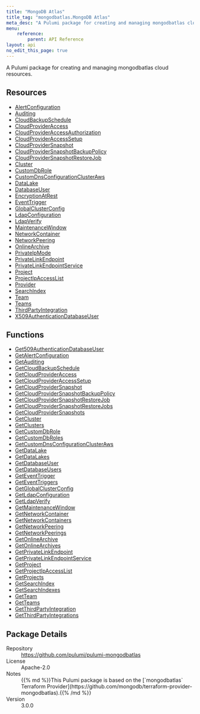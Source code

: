 ```yaml
---
title: "MongoDB Atlas"
title_tag: "mongodbatlas.MongoDB Atlas"
meta_desc: "A Pulumi package for creating and managing mongodbatlas cloud resources."
menu:
    reference:
        parent: API Reference
layout: api
no_edit_this_page: true
---
```


<!-- WARNING: this file was generated by Pulumi Docs Generator. -->
<!-- Do not edit by hand unless you're certain you know what you are doing! -->

A Pulumi package for creating and managing mongodbatlas cloud resources.

<h2 id="resources">Resources</h2>
<ul class="api">
    <li><a href="alertconfiguration" title="AlertConfiguration"><span class="api-symbol api-symbol--resource"></span>AlertConfiguration</a></li>
    <li><a href="auditing" title="Auditing"><span class="api-symbol api-symbol--resource"></span>Auditing</a></li>
    <li><a href="cloudbackupschedule" title="CloudBackupSchedule"><span class="api-symbol api-symbol--resource"></span>CloudBackupSchedule</a></li>
    <li><a href="cloudprovideraccess" title="CloudProviderAccess"><span class="api-symbol api-symbol--resource"></span>CloudProviderAccess</a></li>
    <li><a href="cloudprovideraccessauthorization" title="CloudProviderAccessAuthorization"><span class="api-symbol api-symbol--resource"></span>CloudProviderAccessAuthorization</a></li>
    <li><a href="cloudprovideraccesssetup" title="CloudProviderAccessSetup"><span class="api-symbol api-symbol--resource"></span>CloudProviderAccessSetup</a></li>
    <li><a href="cloudprovidersnapshot" title="CloudProviderSnapshot"><span class="api-symbol api-symbol--resource"></span>CloudProviderSnapshot</a></li>
    <li><a href="cloudprovidersnapshotbackuppolicy" title="CloudProviderSnapshotBackupPolicy"><span class="api-symbol api-symbol--resource"></span>CloudProviderSnapshotBackupPolicy</a></li>
    <li><a href="cloudprovidersnapshotrestorejob" title="CloudProviderSnapshotRestoreJob"><span class="api-symbol api-symbol--resource"></span>CloudProviderSnapshotRestoreJob</a></li>
    <li><a href="cluster" title="Cluster"><span class="api-symbol api-symbol--resource"></span>Cluster</a></li>
    <li><a href="customdbrole" title="CustomDbRole"><span class="api-symbol api-symbol--resource"></span>CustomDbRole</a></li>
    <li><a href="customdnsconfigurationclusteraws" title="CustomDnsConfigurationClusterAws"><span class="api-symbol api-symbol--resource"></span>CustomDnsConfigurationClusterAws</a></li>
    <li><a href="datalake" title="DataLake"><span class="api-symbol api-symbol--resource"></span>DataLake</a></li>
    <li><a href="databaseuser" title="DatabaseUser"><span class="api-symbol api-symbol--resource"></span>DatabaseUser</a></li>
    <li><a href="encryptionatrest" title="EncryptionAtRest"><span class="api-symbol api-symbol--resource"></span>EncryptionAtRest</a></li>
    <li><a href="eventtrigger" title="EventTrigger"><span class="api-symbol api-symbol--resource"></span>EventTrigger</a></li>
    <li><a href="globalclusterconfig" title="GlobalClusterConfig"><span class="api-symbol api-symbol--resource"></span>GlobalClusterConfig</a></li>
    <li><a href="ldapconfiguration" title="LdapConfiguration"><span class="api-symbol api-symbol--resource"></span>LdapConfiguration</a></li>
    <li><a href="ldapverify" title="LdapVerify"><span class="api-symbol api-symbol--resource"></span>LdapVerify</a></li>
    <li><a href="maintenancewindow" title="MaintenanceWindow"><span class="api-symbol api-symbol--resource"></span>MaintenanceWindow</a></li>
    <li><a href="networkcontainer" title="NetworkContainer"><span class="api-symbol api-symbol--resource"></span>NetworkContainer</a></li>
    <li><a href="networkpeering" title="NetworkPeering"><span class="api-symbol api-symbol--resource"></span>NetworkPeering</a></li>
    <li><a href="onlinearchive" title="OnlineArchive"><span class="api-symbol api-symbol--resource"></span>OnlineArchive</a></li>
    <li><a href="privateipmode" title="PrivateIpMode"><span class="api-symbol api-symbol--resource"></span>PrivateIpMode</a></li>
    <li><a href="privatelinkendpoint" title="PrivateLinkEndpoint"><span class="api-symbol api-symbol--resource"></span>PrivateLinkEndpoint</a></li>
    <li><a href="privatelinkendpointservice" title="PrivateLinkEndpointService"><span class="api-symbol api-symbol--resource"></span>PrivateLinkEndpointService</a></li>
    <li><a href="project" title="Project"><span class="api-symbol api-symbol--resource"></span>Project</a></li>
    <li><a href="projectipaccesslist" title="ProjectIpAccessList"><span class="api-symbol api-symbol--resource"></span>ProjectIpAccessList</a></li>
    <li><a href="provider" title="Provider"><span class="api-symbol api-symbol--resource"></span>Provider</a></li>
    <li><a href="searchindex" title="SearchIndex"><span class="api-symbol api-symbol--resource"></span>SearchIndex</a></li>
    <li><a href="team" title="Team"><span class="api-symbol api-symbol--resource"></span>Team</a></li>
    <li><a href="teams" title="Teams"><span class="api-symbol api-symbol--resource"></span>Teams</a></li>
    <li><a href="thirdpartyintegration" title="ThirdPartyIntegration"><span class="api-symbol api-symbol--resource"></span>ThirdPartyIntegration</a></li>
    <li><a href="x509authenticationdatabaseuser" title="X509AuthenticationDatabaseUser"><span class="api-symbol api-symbol--resource"></span>X509AuthenticationDatabaseUser</a></li>
</ul>

<h2 id="functions">Functions</h2>
<ul class="api">
    <li><a href="get509authenticationdatabaseuser" title="Get509AuthenticationDatabaseUser"><span class="api-symbol api-symbol--function"></span>Get509AuthenticationDatabaseUser</a></li>
    <li><a href="getalertconfiguration" title="GetAlertConfiguration"><span class="api-symbol api-symbol--function"></span>GetAlertConfiguration</a></li>
    <li><a href="getauditing" title="GetAuditing"><span class="api-symbol api-symbol--function"></span>GetAuditing</a></li>
    <li><a href="getcloudbackupschedule" title="GetCloudBackupSchedule"><span class="api-symbol api-symbol--function"></span>GetCloudBackupSchedule</a></li>
    <li><a href="getcloudprovideraccess" title="GetCloudProviderAccess"><span class="api-symbol api-symbol--function"></span>GetCloudProviderAccess</a></li>
    <li><a href="getcloudprovideraccesssetup" title="GetCloudProviderAccessSetup"><span class="api-symbol api-symbol--function"></span>GetCloudProviderAccessSetup</a></li>
    <li><a href="getcloudprovidersnapshot" title="GetCloudProviderSnapshot"><span class="api-symbol api-symbol--function"></span>GetCloudProviderSnapshot</a></li>
    <li><a href="getcloudprovidersnapshotbackuppolicy" title="GetCloudProviderSnapshotBackupPolicy"><span class="api-symbol api-symbol--function"></span>GetCloudProviderSnapshotBackupPolicy</a></li>
    <li><a href="getcloudprovidersnapshotrestorejob" title="GetCloudProviderSnapshotRestoreJob"><span class="api-symbol api-symbol--function"></span>GetCloudProviderSnapshotRestoreJob</a></li>
    <li><a href="getcloudprovidersnapshotrestorejobs" title="GetCloudProviderSnapshotRestoreJobs"><span class="api-symbol api-symbol--function"></span>GetCloudProviderSnapshotRestoreJobs</a></li>
    <li><a href="getcloudprovidersnapshots" title="GetCloudProviderSnapshots"><span class="api-symbol api-symbol--function"></span>GetCloudProviderSnapshots</a></li>
    <li><a href="getcluster" title="GetCluster"><span class="api-symbol api-symbol--function"></span>GetCluster</a></li>
    <li><a href="getclusters" title="GetClusters"><span class="api-symbol api-symbol--function"></span>GetClusters</a></li>
    <li><a href="getcustomdbrole" title="GetCustomDbRole"><span class="api-symbol api-symbol--function"></span>GetCustomDbRole</a></li>
    <li><a href="getcustomdbroles" title="GetCustomDbRoles"><span class="api-symbol api-symbol--function"></span>GetCustomDbRoles</a></li>
    <li><a href="getcustomdnsconfigurationclusteraws" title="GetCustomDnsConfigurationClusterAws"><span class="api-symbol api-symbol--function"></span>GetCustomDnsConfigurationClusterAws</a></li>
    <li><a href="getdatalake" title="GetDataLake"><span class="api-symbol api-symbol--function"></span>GetDataLake</a></li>
    <li><a href="getdatalakes" title="GetDataLakes"><span class="api-symbol api-symbol--function"></span>GetDataLakes</a></li>
    <li><a href="getdatabaseuser" title="GetDatabaseUser"><span class="api-symbol api-symbol--function"></span>GetDatabaseUser</a></li>
    <li><a href="getdatabaseusers" title="GetDatabaseUsers"><span class="api-symbol api-symbol--function"></span>GetDatabaseUsers</a></li>
    <li><a href="geteventtrigger" title="GetEventTrigger"><span class="api-symbol api-symbol--function"></span>GetEventTrigger</a></li>
    <li><a href="geteventtriggers" title="GetEventTriggers"><span class="api-symbol api-symbol--function"></span>GetEventTriggers</a></li>
    <li><a href="getglobalclusterconfig" title="GetGlobalClusterConfig"><span class="api-symbol api-symbol--function"></span>GetGlobalClusterConfig</a></li>
    <li><a href="getldapconfiguration" title="GetLdapConfiguration"><span class="api-symbol api-symbol--function"></span>GetLdapConfiguration</a></li>
    <li><a href="getldapverify" title="GetLdapVerify"><span class="api-symbol api-symbol--function"></span>GetLdapVerify</a></li>
    <li><a href="getmaintenancewindow" title="GetMaintenanceWindow"><span class="api-symbol api-symbol--function"></span>GetMaintenanceWindow</a></li>
    <li><a href="getnetworkcontainer" title="GetNetworkContainer"><span class="api-symbol api-symbol--function"></span>GetNetworkContainer</a></li>
    <li><a href="getnetworkcontainers" title="GetNetworkContainers"><span class="api-symbol api-symbol--function"></span>GetNetworkContainers</a></li>
    <li><a href="getnetworkpeering" title="GetNetworkPeering"><span class="api-symbol api-symbol--function"></span>GetNetworkPeering</a></li>
    <li><a href="getnetworkpeerings" title="GetNetworkPeerings"><span class="api-symbol api-symbol--function"></span>GetNetworkPeerings</a></li>
    <li><a href="getonlinearchive" title="GetOnlineArchive"><span class="api-symbol api-symbol--function"></span>GetOnlineArchive</a></li>
    <li><a href="getonlinearchives" title="GetOnlineArchives"><span class="api-symbol api-symbol--function"></span>GetOnlineArchives</a></li>
    <li><a href="getprivatelinkendpoint" title="GetPrivateLinkEndpoint"><span class="api-symbol api-symbol--function"></span>GetPrivateLinkEndpoint</a></li>
    <li><a href="getprivatelinkendpointservice" title="GetPrivateLinkEndpointService"><span class="api-symbol api-symbol--function"></span>GetPrivateLinkEndpointService</a></li>
    <li><a href="getproject" title="GetProject"><span class="api-symbol api-symbol--function"></span>GetProject</a></li>
    <li><a href="getprojectipaccesslist" title="GetProjectIpAccessList"><span class="api-symbol api-symbol--function"></span>GetProjectIpAccessList</a></li>
    <li><a href="getprojects" title="GetProjects"><span class="api-symbol api-symbol--function"></span>GetProjects</a></li>
    <li><a href="getsearchindex" title="GetSearchIndex"><span class="api-symbol api-symbol--function"></span>GetSearchIndex</a></li>
    <li><a href="getsearchindexes" title="GetSearchIndexes"><span class="api-symbol api-symbol--function"></span>GetSearchIndexes</a></li>
    <li><a href="getteam" title="GetTeam"><span class="api-symbol api-symbol--function"></span>GetTeam</a></li>
    <li><a href="getteams" title="GetTeams"><span class="api-symbol api-symbol--function"></span>GetTeams</a></li>
    <li><a href="getthirdpartyintegration" title="GetThirdPartyIntegration"><span class="api-symbol api-symbol--function"></span>GetThirdPartyIntegration</a></li>
    <li><a href="getthirdpartyintegrations" title="GetThirdPartyIntegrations"><span class="api-symbol api-symbol--function"></span>GetThirdPartyIntegrations</a></li>
</ul>

<h2 id="package-details">Package Details</h2>
<dl class="package-details">
	<dt>Repository</dt>
	<dd><a href="https://github.com/pulumi/pulumi-mongodbatlas">https://github.com/pulumi/pulumi-mongodbatlas</a></dd>
	<dt>License</dt>
	<dd>Apache-2.0</dd>
	<dt>Notes</dt>
	<dd>{{% md %}}This Pulumi package is based on the [`mongodbatlas` Terraform Provider](https://github.com/mongodb/terraform-provider-mongodbatlas).{{% /md %}}</dd>
	<dt>Version</dt>
	<dd>3.0.0</dd>
</dl>

